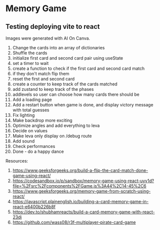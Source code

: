 # Memory Game

## Testing deploying vite to react

Images were generated with AI On Canva.

1. Change the cards into an array of dictionaries
2. Shuffle the cards
3. initialize first card and second card pair using useState
4. set a timer to wait
5. create a function to check if the first card and second card match
6. if they don't match flip them
7. reset the first and second card
8. create a counter to keep track of the cards matched
9. add zustand to keep track of the phases
10. addlevels so user can choose how many cards there should be
11. Add a loading page
12. Add a restart button when game is done, and display victory message with total guesses
13. Fix lighting
14. Make backdrop more exciting
15. Optimize angles and add everything to leva
16. Decide on values
17. Make leva only display on /debug route
18. Add sound
19. Check performances
20. Done - do a happy dance

Resources:

1. https://www.geeksforgeeks.org/build-a-flip-the-card-match-done-game-using-react/
2. https://codesandbox.io/p/sandbox/memory-game-using-react-uyv1d?file=%2Fsrc%2Fcomponents%2FGame.js%3A44%2C14-45%2C6
3. https://www.geeksforgeeks.org/memory-game-from-scratch-using-react/
4. https://javascript.plainenglish.io/building-a-card-memory-game-in-react-e6400b226b8f
5. https://dev.to/shubhamreacts/build-a-card-memory-game-with-react-23dj
6. https://github.com/wass08/r3f-multiplayer-pirate-card-game
